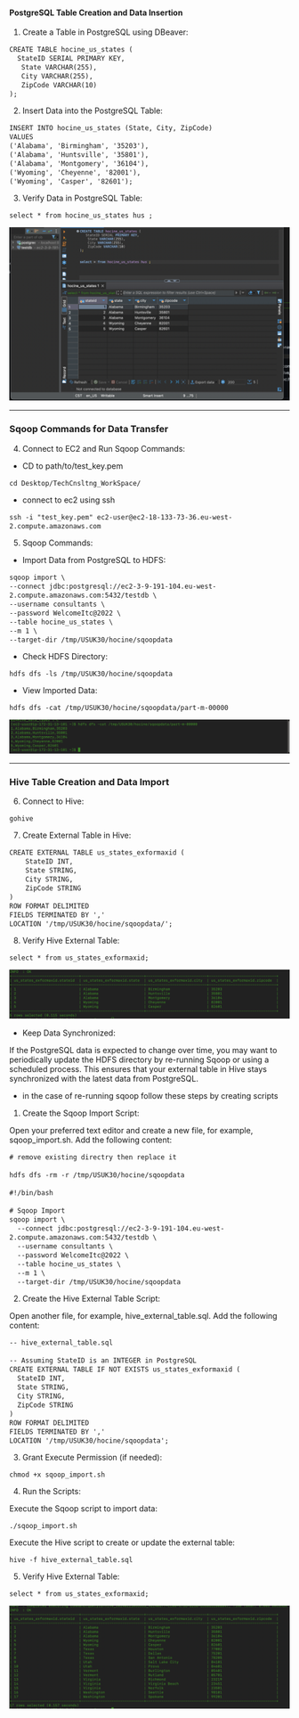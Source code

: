 #### PostgreSQL Table Creation and Data Insertion
1. Create a Table in PostgreSQL using DBeaver:

```
CREATE TABLE hocine_us_states (
  StateID SERIAL PRIMARY KEY,
   State VARCHAR(255),
   City VARCHAR(255),
   ZipCode VARCHAR(10)
);
```

2. Insert Data into the PostgreSQL Table:
```
INSERT INTO hocine_us_states (State, City, ZipCode)
VALUES
('Alabama', 'Birmingham', '35203'),
('Alabama', 'Huntsville', '35801'),
('Alabama', 'Montgomery', '36104'),
('Wyoming', 'Cheyenne', '82001'),
('Wyoming', 'Casper', '82601');
```
3. Verify Data in PostgreSQL Table:

```
select * from hocine_us_states hus ;
```
![Alt Text](/sqoop/png/db.png)

------------

### Sqoop Commands for Data Transfer
4. Connect to EC2 and Run Sqoop Commands:

- CD to path/to/test_key.pem

```
cd Desktop/TechCnsltng_WorkSpace/
```

- connect to ec2 using ssh

```
ssh -i "test_key.pem" ec2-user@ec2-18-133-73-36.eu-west-2.compute.amazonaws.com
```

5. Sqoop Commands:

- Import Data from PostgreSQL to HDFS:
```
sqoop import \
--connect jdbc:postgresql://ec2-3-9-191-104.eu-west-2.compute.amazonaws.com:5432/testdb \
--username consultants \
--password WelcomeItc@2022 \
--table hocine_us_states \
--m 1 \
--target-dir /tmp/USUK30/hocine/sqoopdata

```
-  Check HDFS Directory:
```
hdfs dfs -ls /tmp/USUK30/hocine/sqoopdata
```
-  View Imported Data:
```
hdfs dfs -cat /tmp/USUK30/hocine/sqoopdata/part-m-00000
```
![Alt Text](/sqoop/png/sqoop_data.png)

------------

### Hive Table Creation and Data Import

6. Connect to Hive:

```
gohive
```
7. Create External Table in Hive:

```
CREATE EXTERNAL TABLE us_states_exformaxid (
    StateID INT,
    State STRING,
    City STRING,
    ZipCode STRING
)
ROW FORMAT DELIMITED
FIELDS TERMINATED BY ','
LOCATION '/tmp/USUK30/hocine/sqoopdata/';
```


8. Verify Hive External Table:

```
select * from us_states_exformaxid;
```

![Alt Text](/sqoop/png/external_table_for_maxid.png)


- Keep Data Synchronized:

If the PostgreSQL data is expected to change over time, you may want to periodically update the HDFS directory by re-running Sqoop or using a scheduled process. This ensures that your external table in Hive stays synchronized with the latest data from PostgreSQL.

- in the case of re-running sqoop follow these steps by creating scripts 

1. Create the Sqoop Import Script:

Open your preferred text editor and create a new file, for example, sqoop_import.sh. Add the following content:

```
# remove existing directry then replace it

hdfs dfs -rm -r /tmp/USUK30/hocine/sqoopdata

#!/bin/bash

# Sqoop Import
sqoop import \
  --connect jdbc:postgresql://ec2-3-9-191-104.eu-west-2.compute.amazonaws.com:5432/testdb \
  --username consultants \
  --password WelcomeItc@2022 \
  --table hocine_us_states \
  --m 1 \
  --target-dir /tmp/USUK30/hocine/sqoopdata

```

2. Create the Hive External Table Script:

Open another file, for example, hive_external_table.sql. Add the following content:

```
-- hive_external_table.sql

-- Assuming StateID is an INTEGER in PostgreSQL
CREATE EXTERNAL TABLE IF NOT EXISTS us_states_exformaxid (
  StateID INT,
  State STRING,
  City STRING,
  ZipCode STRING
)
ROW FORMAT DELIMITED
FIELDS TERMINATED BY ','
LOCATION '/tmp/USUK30/hocine/sqoopdata';

```
3. Grant Execute Permission (if needed):

```
chmod +x sqoop_import.sh

```
4. Run the Scripts:

Execute the Sqoop script to import data:
```
./sqoop_import.sh
```

Execute the Hive script to create or update the external table:
```
hive -f hive_external_table.sql
```

5. Verify Hive External Table:

```
select * from us_states_exformaxid;
```

![Alt Text](/sqoop/png/new_external_table_for_maxid.png)
